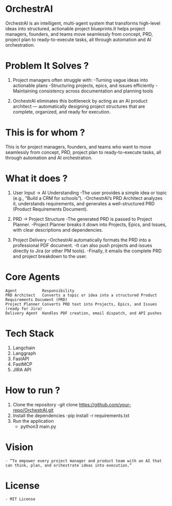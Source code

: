 # OrchestrAI

OrchestrAI is an intelligent, multi-agent system that transforms high-level ideas into structured, actionable project blueprints.It helps project managers, founders, and teams move seamlessly from concept, PRD, project plan to ready-to-execute tasks, all through automation and AI orchestration.

# Problem It Solves ?

1. Project managers often struggle with:
    -Turning vague ideas into actionable plans
    -Structuring projects, epics, and issues efficiently
    -Maintaining consistency across documentation and planning tools

2. OrchestrAI eliminates this bottleneck by acting as an AI product architect — automatically designing project structures that are complete, organized, and ready for execution.

# This is for whom ?

This is for project managers, founders, and teams who want to move seamlessly from concept, PRD, project plan to ready-to-execute tasks, all through automation and AI orchestration.

# What it does ?
1. User Input → AI Understanding
    -The user provides a simple idea or topic (e.g., “Build a CRM for schools”).
    -OrchestrAI’s PRD Architect analyzes it, understands requirements, and generates a well-structured PRD (Product Requirements Document).

2. PRD → Project Structure
    -The generated PRD is passed to Project Planner.
    -Project Planner breaks it down into Projects, Epics, and Issues, with clear descriptions and dependencies.

3. Project Delivery
    -OrchestrAI automatically formats the PRD into a professional PDF document.
    -It can also push projects and issues directly to Jira (or other PM tools).
    -Finally, it emails the complete PRD and project breakdown to the user.

# Core Agents
    Agent		    Responsibility
    PRD Architect	Converts a topic or idea into a structured Product Requirements Document (PRD)
    Project Planner	Converts PRD text into Projects, Epics, and Issues (ready for Jira)
    Delivery Agent	Handles PDF creation, email dispatch, and API pushes

# Tech Stack 
1. Langchain
2. Langgraph
3. FastAPI 
4. FastMCP   
5. JIRA API

# How to run ?
1. Clone the repository
    -git clone https://github.com/your-repo/OrchestrAI.git
2. Install the dependencies
    -pip install -r requirements.txt
3. Run the application
    - python3 main.py


# Vision
    - “To empower every project manager and product team with an AI that can think, plan, and orchestrate ideas into execution.”

# License
    - MIT License
